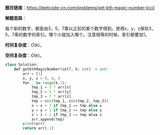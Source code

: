 **题目链接**：https://leetcode-cn.com/problems/get-kth-magic-number-lcci/

**解题思路**：

每个新的数字，都是由3，5，7乘以之前的某个数字得到。使用x，y，z保存3，5，7乘的数字的索引。哪个小就加入哪个。注意相等的时候，索引都要加1。

**时间复杂度**：$O(k)$。

**空间复杂度**：$O(k)$。

```python
class Solution:
    def getKthMagicNumber(self, k: int) -> int:
        arr = [1]
        x, y, z = 0, 0, 0
        for _ in range(k-1):
            tmp_1 = 3 * arr[x]
            tmp_2 = 5 * arr[y]
            tmp_3 = 7 * arr[z]
            tmp = min(tmp_1, min(tmp_2, tmp_3))
            x = x + 1 if tmp_1 == tmp else x
            y = y + 1 if tmp_2 == tmp else y
            z = z + 1 if tmp_3 == tmp else z
            arr.append(tmp)
        print(arr)
        return arr[-1]
```



